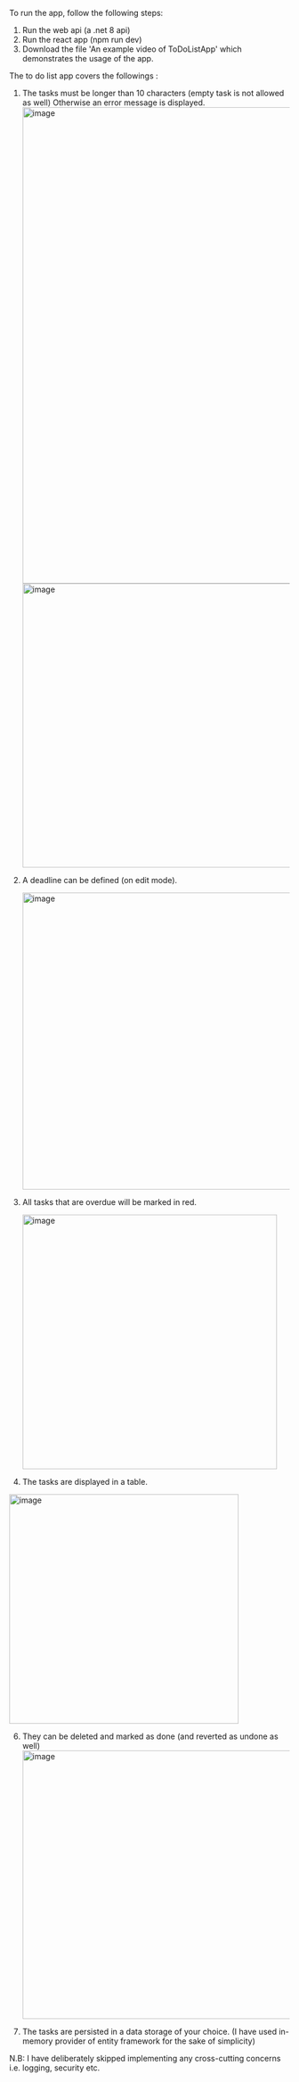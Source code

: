 To run the app, follow the following steps:

1. Run the web api (a .net 8 api)
2. Run the react app (npm run dev)
3. Download the file 'An example video of ToDoListApp' which demonstrates the usage of the app.

   
The to do list app covers the followings :

1. The tasks must be longer than 10 characters (empty task is not allowed as well) Otherwise an error message is displayed.
   <img width="855" alt="image" src="https://github.com/Nimble-nerd/ToDoListApp/assets/155387191/5358d4e5-dc4d-4561-bc5e-d4ac8ac7d91e">  <img width="510" alt="image" src="https://github.com/Nimble-nerd/ToDoListApp/assets/155387191/ab5a21fb-633b-4d81-b2bf-fe9c2ddc339c">


3. A deadline can be defined (on edit mode).
   
   <img width="533" alt="image" src="https://github.com/Nimble-nerd/ToDoListApp/assets/155387191/b0f6e0dc-f5d5-44ee-a9e7-413e0294cbd3">

4. All tasks that are overdue will be marked in red.
   
   <img width="457" alt="image" src="https://github.com/Nimble-nerd/ToDoListApp/assets/155387191/74fa1a96-11c6-4efe-aa3c-9d52aa39e60b">

   
5. The tasks are displayed in a table.
   
 <img width="412" alt="image" src="https://github.com/Nimble-nerd/ToDoListApp/assets/155387191/8487fbb4-721b-469e-8b71-5a6e7a51fe50">

6. They can be deleted and marked as done (and reverted as undone as well)
   <img width="482" alt="image" src="https://github.com/Nimble-nerd/ToDoListApp/assets/155387191/35c432cf-0b82-466e-863e-684eadd5c94f">

7. The tasks are persisted in a data storage of your choice. (I have used in-memory provider of entity framework for the sake of simplicity)


N.B: I have deliberately skipped implementing any cross-cutting concerns i.e. logging, security etc.


